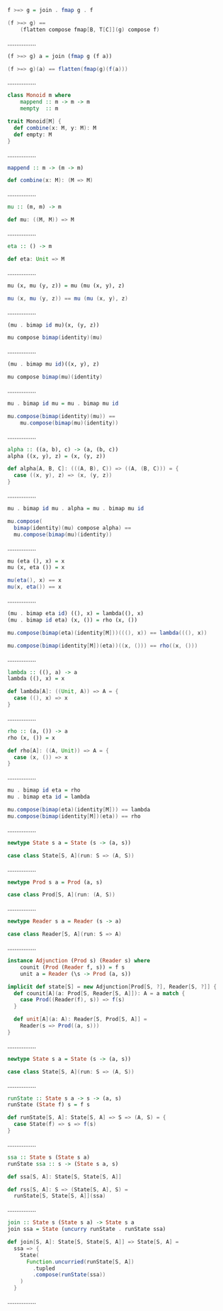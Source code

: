 ```Haskell
f >=> g = join . fmap g . f
```
```scala
(f >=> g) ==
    (flatten compose fmap[B, T[C]](g) compose f)
```
................
```Haskell
(f >=> g) a = join (fmap g (f a))
```
```scala
(f >=> g)(a) == flatten(fmap(g)(f(a)))
```
................
```Haskell
class Monoid m where
    mappend :: m -> m -> m
    mempty  :: m
```
```scala
trait Monoid[M] {
  def combine(x: M, y: M): M
  def empty: M
}
```
................
```Haskell
mappend :: m -> (m -> m)
```
```scala
def combine(x: M): (M => M)
```
................
```Haskell
mu :: (m, m) -> m
```
```scala
def mu: ((M, M)) => M
```
................
```Haskell
eta :: () -> m
```
```scala
def eta: Unit => M
```
................
```Haskell
mu (x, mu (y, z)) = mu (mu (x, y), z)
```
```scala
mu (x, mu (y, z)) == mu (mu (x, y), z)
```
................
```Haskell
(mu . bimap id mu)(x, (y, z))
```
```scala
mu compose bimap(identity)(mu)
```
................
```Haskell
(mu . bimap mu id)((x, y), z)
```
```scala
mu compose bimap(mu)(identity)
```
................
```Haskell
mu . bimap id mu = mu . bimap mu id
```
```scala
mu.compose(bimap(identity)(mu)) ==
    mu.compose(bimap(mu)(identity))
```
................
```Haskell
alpha :: ((a, b), c) -> (a, (b, c))
alpha ((x, y), z) = (x, (y, z))
```
```scala
def alpha[A, B, C]: (((A, B), C)) => ((A, (B, C))) = {
  case ((x, y), z) => (x, (y, z))
}
```
................
```Haskell
mu . bimap id mu . alpha = mu . bimap mu id
```
```scala
mu.compose(
  bimap(identity)(mu) compose alpha) ==
  mu.compose(bimap(mu)(identity))
```
................
```Haskell
mu (eta (), x) = x
mu (x, eta ()) = x
```
```scala
mu(eta(), x) == x
mu(x, eta()) == x
```
................
```Haskell
(mu . bimap eta id) ((), x) = lambda((), x)
(mu . bimap id eta) (x, ()) = rho (x, ())
```
```scala
mu.compose(bimap(eta)(identity[M]))(((), x)) == lambda(((), x))

mu.compose(bimap(identity[M])(eta))((x, ())) == rho((x, ()))
```
................
```Haskell
lambda :: ((), a) -> a
lambda ((), x) = x
```
```scala
def lambda[A]: ((Unit, A)) => A = {
  case ((), x) => x
}
```
................
```Haskell
rho :: (a, ()) -> a
rho (x, ()) = x
```
```scala
def rho[A]: ((A, Unit)) => A = {
  case (x, ()) => x
}
```
................
```Haskell
mu . bimap id eta = rho
mu . bimap eta id = lambda
```
```scala
mu.compose(bimap(eta)(identity[M])) == lambda
mu.compose(bimap(identity[M])(eta)) == rho
```
................
```Haskell
newtype State s a = State (s -> (a, s))
```
```scala
case class State[S, A](run: S => (A, S))
```
................
```Haskell
newtype Prod s a = Prod (a, s)
```
```scala
case class Prod[S, A](run: (A, S))
```
................
```Haskell
newtype Reader s a = Reader (s -> a)
```
```scala
case class Reader[S, A](run: S => A)
```
................
```Haskell
instance Adjunction (Prod s) (Reader s) where
    counit (Prod (Reader f, s)) = f s
    unit a = Reader (\s -> Prod (a, s))
```
```scala
implicit def state[S] = new Adjunction[Prod[S, ?], Reader[S, ?]] {
  def counit[A](a: Prod[S, Reader[S, A]]): A = a match {
    case Prod((Reader(f), s)) => f(s)
  }

  def unit[A](a: A): Reader[S, Prod[S, A]] =
    Reader(s => Prod((a, s)))
}
```
................
```Haskell
newtype State s a = State (s -> (a, s))
```
```scala
case class State[S, A](run: S => (A, S))
```
................
```Haskell
runState :: State s a -> s -> (a, s)
runState (State f) s = f s
```
```scala
def runState[S, A]: State[S, A] => S => (A, S) = {
  case State(f) => s => f(s)
}
```
................
```Haskell
ssa :: State s (State s a)
runState ssa :: s -> (State s a, s)
```
```scala
def ssa[S, A]: State[S, State[S, A]]

def rss[S, A]: S => (State[S, A], S) =
  runState[S, State[S, A]](ssa)
```
................
```Haskell
join :: State s (State s a) -> State s a
join ssa = State (uncurry runState . runState ssa)
```
```scala
def join[S, A]: State[S, State[S, A]] => State[S, A] =
  ssa => {
    State(
      Function.uncurried(runState[S, A])
        .tupled
        .compose(runState(ssa))
    )
  }
```
................
